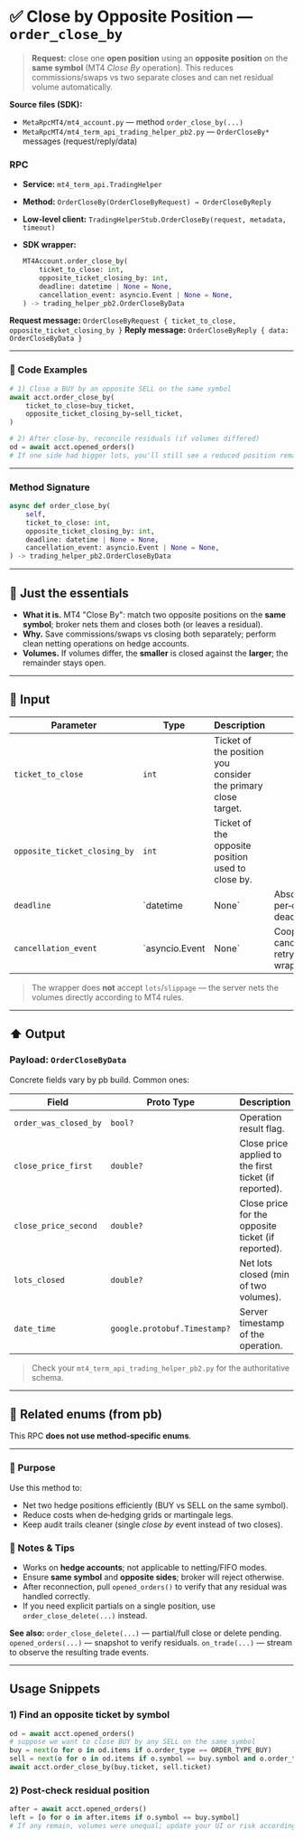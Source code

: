 # ✅ Close by Opposite Position — `order_close_by`

> **Request:** close one **open position** using an **opposite position** on the **same symbol** (MT4 *Close By* operation).
> This reduces commissions/swaps vs two separate closes and can net residual volume automatically.

**Source files (SDK):**

* `MetaRpcMT4/mt4_account.py` — method `order_close_by(...)`
* `MetaRpcMT4/mt4_term_api_trading_helper_pb2.py` — `OrderCloseBy*` messages (request/reply/data)

### RPC

* **Service:** `mt4_term_api.TradingHelper`
* **Method:** `OrderCloseBy(OrderCloseByRequest) → OrderCloseByReply`
* **Low‑level client:** `TradingHelperStub.OrderCloseBy(request, metadata, timeout)`
* **SDK wrapper:**

  ```python
  MT4Account.order_close_by(
      ticket_to_close: int,
      opposite_ticket_closing_by: int,
      deadline: datetime | None = None,
      cancellation_event: asyncio.Event | None = None,
  ) -> trading_helper_pb2.OrderCloseByData
  ```

**Request message:** `OrderCloseByRequest { ticket_to_close, opposite_ticket_closing_by }`
**Reply message:** `OrderCloseByReply { data: OrderCloseByData }`

---

### 🔗 Code Examples

```python
# 1) Close a BUY by an opposite SELL on the same symbol
await acct.order_close_by(
    ticket_to_close=buy_ticket,
    opposite_ticket_closing_by=sell_ticket,
)

# 2) After close-by, reconcile residuals (if volumes differed)
od = await acct.opened_orders()
# If one side had bigger lots, you'll still see a reduced position remaining
```

---

### Method Signature

```python
async def order_close_by(
    self,
    ticket_to_close: int,
    opposite_ticket_closing_by: int,
    deadline: datetime | None = None,
    cancellation_event: asyncio.Event | None = None,
) -> trading_helper_pb2.OrderCloseByData
```

---

## 💬 Just the essentials

* **What it is.** MT4 "Close By": match two opposite positions on the **same symbol**; broker nets them and closes both (or leaves a residual).
* **Why.** Save commissions/swaps vs closing both separately; perform clean netting operations on hedge accounts.
* **Volumes.** If volumes differ, the **smaller** is closed against the **larger**; the remainder stays open.

---

## 🔽 Input

| Parameter                    | Type           | Description                                                   |                                       |
| ---------------------------- | -------------- | ------------------------------------------------------------- | ------------------------------------- |
| `ticket_to_close`            | `int`          | Ticket of the position you consider the primary close target. |                                       |
| `opposite_ticket_closing_by` | `int`          | Ticket of the opposite position used to close by.             |                                       |
| `deadline`                   | `datetime      | None`                                                         | Absolute per‑call deadline.           |
| `cancellation_event`         | `asyncio.Event | None`                                                         | Cooperative cancel for retry wrapper. |

> The wrapper does **not** accept `lots`/`slippage` — the server nets the volumes directly according to MT4 rules.

---

## ⬆️ Output

### Payload: `OrderCloseByData`

Concrete fields vary by pb build. Common ones:

| Field                 | Proto Type                   | Description                                            |
| --------------------- | ---------------------------- | ------------------------------------------------------ |
| `order_was_closed_by` | `bool?`                      | Operation result flag.                                 |
| `close_price_first`   | `double?`                    | Close price applied to the first ticket (if reported). |
| `close_price_second`  | `double?`                    | Close price for the opposite ticket (if reported).     |
| `lots_closed`         | `double?`                    | Net lots closed (min of two volumes).                  |
| `date_time`           | `google.protobuf.Timestamp?` | Server timestamp of the operation.                     |

> Check your `mt4_term_api_trading_helper_pb2.py` for the authoritative schema.

---

## 🧱 Related enums (from pb)

This RPC **does not use method‑specific enums**.

---

### 🎯 Purpose

Use this method to:

* Net two hedge positions efficiently (BUY vs SELL on the same symbol).
* Reduce costs when de‑hedging grids or martingale legs.
* Keep audit trails cleaner (single *close by* event instead of two closes).

### 🧩 Notes & Tips

* Works on **hedge accounts**; not applicable to netting/FIFO modes.
* Ensure **same symbol** and **opposite sides**; broker will reject otherwise.
* After reconnection, pull `opened_orders()` to verify that any residual was handled correctly.
* If you need explicit partials on a single position, use `order_close_delete(...)` instead.

**See also:**
`order_close_delete(...)` — partial/full close or delete pending.
`opened_orders(...)` — snapshot to verify residuals.
`on_trade(...)` — stream to observe the resulting trade events.

---

## Usage Snippets

### 1) Find an opposite ticket by symbol

```python
od = await acct.opened_orders()
# suppose we want to close BUY by any SELL on the same symbol
buy = next(o for o in od.items if o.order_type == ORDER_TYPE_BUY)
sell = next(o for o in od.items if o.symbol == buy.symbol and o.order_type == ORDER_TYPE_SELL)
await acct.order_close_by(buy.ticket, sell.ticket)
```

### 2) Post‑check residual position

```python
after = await acct.opened_orders()
left = [o for o in after.items if o.symbol == buy.symbol]
# If any remain, volumes were unequal; update your UI or risk accordingly
```
